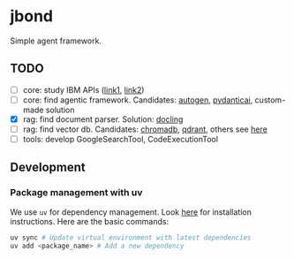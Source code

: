 # jbond

Simple agent framework.

## TODO

- [ ] core: study IBM APIs ([link1](https://github.com/IBM/watson-machine-learning-samples/blob/master/README.md), [link2](https://github.com/IBM/watson-machine-learning-samples/blob/master/cloud/notebooks/python_sdk/deployments/foundation_models/chat/Use%20watsonx%2C%20and%20%60mistral-large%60%20to%20make%20simple%20chat%20conversation%20and%20tool%20calls.ipynb))
- [ ] core: find agentic framework. Candidates: [autogen](https://github.com/microsoft/autogen), [pydanticai](https://github.com/pydantic/pydantic-ai), custom-made solution
- [x] rag: find document parser. Solution: [docling](https://github.com/DS4SD/docling)
- [ ] rag: find vector db. Candidates: [chromadb](https://github.com/chroma-core/chroma), [qdrant](https://github.com/qdrant/qdrant), others see [here](https://superlinked.com/vector-db-comparison)
- [ ] tools: develop GoogleSearchTool, CodeExecutionTool

## Development

### Package management with uv

We use ```uv``` for dependency management. Look [here](https://github.com/astral-sh/uv?tab=readme-ov-file) for installation instructions. Here are the basic commands:

```bash
uv sync # Update virtual environment with latest dependencies
uv add <package_name> # Add a new dependency
```

